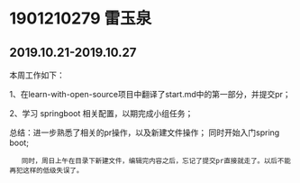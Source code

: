 # 1901210279 雷玉泉

## 2019.10.21-2019.10.27

本周工作如下：

 1、在learn-with-open-source项目中翻译了start.md中的第一部分，并提交pr；

 2、学习 springboot 相关配置，以期完成小组任务；

 总结：进一步熟悉了相关的pr操作，以及新建文件操作； 同时开始入门spring boot;
  
       同时，周日上午在目录下新建文件，编辑完内容之后，忘记了提交pr直接就走了。以后不能再犯这样的低级失误了。

 
